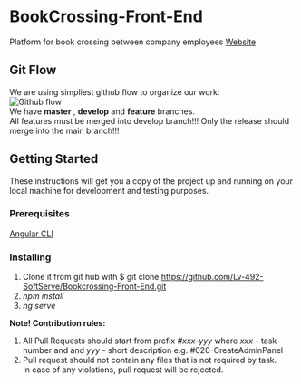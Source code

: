 # BookCrossing-Front-End
Platform for book crossing between company employees
[Website](https://localhost:44370/)  
  
## Git Flow  
We are using simpliest github flow to organize our work:  
![Github flow](https://scilifelab.github.io/software-development/img/github-flow.png)  
We have **master** , **develop** and **feature** branches.   
All features must be merged into develop branch!!!
Only the release should merge into the main branch!!!

## Getting Started
These instructions will get you a copy of the project up and running on your local machine for development and testing purposes. 

### Prerequisites
[Angular CLI](https://angular.io/guide/setup-local) 

### Installing
1. Clone it from git hub with $ git clone https://github.com/Lv-492-SoftServe/Bookcrossing-Front-End.git
2. *npm install*
3. *ng serve*
  
**Note! Contribution rules:**  
1. All Pull Requests should start from prefix *#xxx-yyy* where *xxx* - task number and and *yyy* - short description 
e.g. #020-CreateAdminPanel  
2. Pull request should not contain any files that is not required by task.  
In case of any violations, pull request will be rejected.
